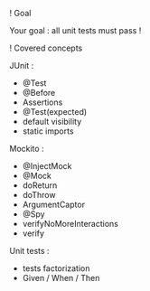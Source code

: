! Goal

Your goal : all unit tests must pass !

! Covered concepts

JUnit :
- @Test
- @Before
- Assertions
- @Test(expected)
- default visibility
- static imports

Mockito :
- @InjectMock
- @Mock
- doReturn
- doThrow
- ArgumentCaptor
- @Spy
- verifyNoMoreInteractions
- verify

Unit tests :
- tests factorization
- Given / When / Then
